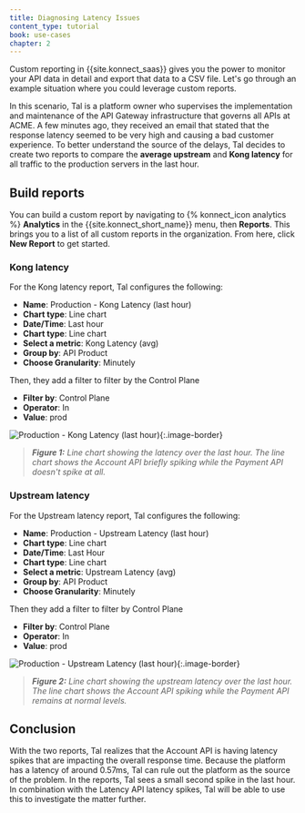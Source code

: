 ```yaml
---
title: Diagnosing Latency Issues
content_type: tutorial
book: use-cases
chapter: 2
---
```


Custom reporting in {{site.konnect_saas}} gives you the power to monitor your API data in detail and export that data to a CSV file. 
Let's go through an example situation where you could leverage custom reports.

In this scenario, Tal is a platform owner who supervises the implementation and maintenance of the API Gateway infrastructure that governs all APIs at ACME. A few minutes ago, they received an email that stated that the response latency seemed to be very high and causing a bad customer experience. To better understand the source of the delays, Tal decides to create two reports to compare the **average upstream** and **Kong latency** for all traffic to the production servers in the last hour.

## Build reports 

You can build a custom report by navigating to {% konnect_icon analytics %} **Analytics** in the {{site.konnect_short_name}} menu, then **Reports**. This brings you to a list of all custom reports in the organization. From here, click **New Report** to get started.

### Kong latency

For the Kong latency report, Tal configures the following:

* **Name**: Production - Kong Latency (last hour)
* **Chart type**: Line chart
* **Date/Time**: Last hour
* **Chart type**: Line chart
* **Select a metric**: Kong Latency (avg)
* **Group by**: API Product
* **Choose Granularity**: Minutely

Then, they add a filter to filter by the Control Plane

* **Filter by**: Control Plane
* **Operator**: In
* **Value**: prod 


![Production - Kong Latency (last hour)](/assets/images/products/konnect/analytics/custom-reports/kong-latency.png){:.image-border}
> _**Figure 1:** Line chart showing the latency over the last hour. The line chart shows the Account API briefly spiking while the Payment API doesn't spike at all._


### Upstream latency

For the Upstream latency report, Tal configures the following:


* **Name**: Production - Upstream Latency (last hour)
* **Chart type**: Line chart
* **Date/Time**: Last Hour
* **Chart type**: Line chart
* **Select a metric**: Upstream Latency (avg)
* **Group by**: API Product
* **Choose Granularity**: Minutely

Then they add a filter to filter by Control Plane

* **Filter by**: Control Plane
* **Operator**: In
* **Value**: prod 


![Production - Upstream Latency (last hour)](/assets/images/products/konnect/analytics/custom-reports/upstream-latency.png){:.image-border}
> _**Figure 2:** Line chart showing the upstream latency over the last hour. The line chart shows the Account API spiking while the Payment API remains at normal levels._


## Conclusion

With the two reports, Tal realizes that the Account API is having latency spikes that are impacting the overall response time. Because the platform has a latency of around 0.57ms, Tal can rule out the platform as the source of the problem. In the reports, Tal sees a small second spike in the last hour. In combination with the Latency API latency spikes, Tal will be able to use this to investigate the matter further.